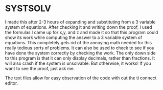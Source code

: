 # SYSTSOLV

I made this after 2-3 hours of expanding and substituting from a 3 variable system of equations. After checking it and writing down the proof, I used the formulas I came up for x,y, and z and made it so that this program could show its work while computing the answer to a 3 variable system of equations. This completely gets rid of the annoying math needed for this really tedious sorts of problems. It can also be used to check to see if you have done the system correctly by checking the work. The only down side to this program is that it can only display decimals, rather than fractions. It will also crash if the system is unsolvable. But otherwise, it works! If you want to see the proof, just ask me.

The text files allow for easy observation of the code with out the ti connect editor.
